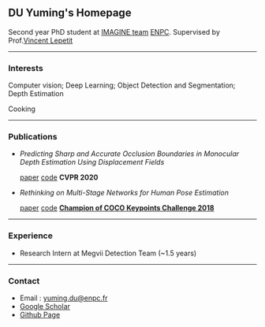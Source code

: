 ## DU Yuming's Homepage

Second year PhD student at [IMAGINE team](https://imagine-lab.enpc.fr/) [ENPC](https://www.ecoledesponts.fr/). Supervised by Prof.[Vincent Lepetit](http://imagine.enpc.fr/~lepetitv/)

------

### Interests
Computer vision; Deep Learning; Object Detection and Segmentation; Depth Estimation

Cooking

------

### Publications
- _Predicting Sharp and Accurate Occlusion Boundaries in Monocular Depth Estimation Using Displacement Fields_

   [paper](https://arxiv.org/abs/2002.12730) [code](https://github.com/dulucas/Displacement_Field)
   **CVPR 2020**

- _Rethinking on Multi-Stage Networks for Human Pose Estimation_

   [paper](https://arxiv.org/abs/1901.00148) [code](https://github.com/fenglinglwb/MSPN)
   **[Champion of COCO Keypoints Challenge 2018](http://cocodataset.org/#keypoints-leaderboard)** 

------

### Experience
- Research Intern at Megvii Detection Team (~1.5 years)

------

### Contact
- Email : yuming.du@enpc.fr
- [Google Scholar](https://scholar.google.com/citations?user=mLytdOoAAAAJ&hl=en)
- [Github Page](https://github.com/dulucas)
